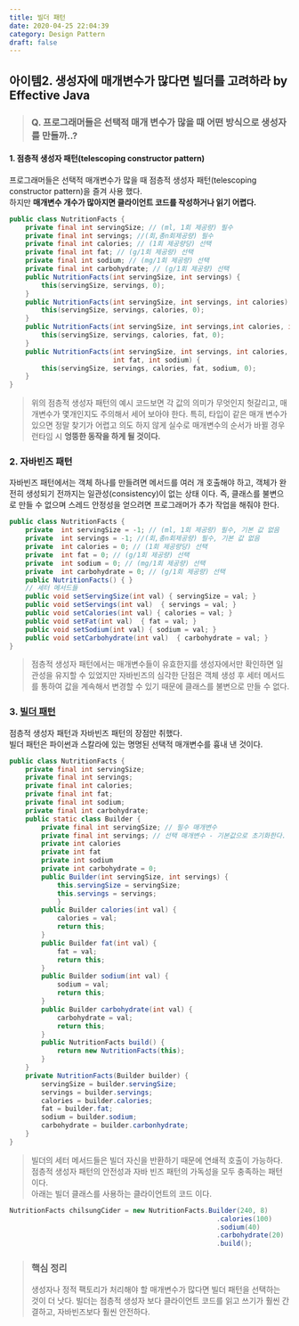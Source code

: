```yaml
---
title: 빌더 패턴
date: 2020-04-25 22:04:39
category: Design Pattern
draft: false
---
```


## 아이템2. 생성자에 매개변수가 많다면 빌더를 고려하라  by Effective Java
> ### Q. 프로그래머들은 선택적 매개 변수가 많을 때 어떤 방식으로 생성자를 만들까..?

#### 1. 점층적 생성자 패턴(telescoping constructor pattern)
 프로그래머들은 선택적 매개변수가 많을 때 점층적 생성자 패턴(telescoping constructor pattern)을 즐겨 사용 했다.  
 하지만 **매개변수 개수가 많아지면 클라이언트 코드를 작성하거나 읽기 어렵다.**  
```java
public class NutritionFacts {
    private final int servingSize; // (ml, 1회 제공량) 필수
    private final int servings; //(회,총n회제공량) 필수
    private final int calories; // (1회 제공량당) 선택 
    private final int fat; // (g/1회 제공량) 선택
    private final int sodium; // (mg/1회 제공량) 선택
    private final int carbohydrate; // (g/1회 제공량) 선택
    public NutritionFacts(int servingSize, int servings) {
        this(servingSize, servings, 0); 
    }
    public NutritionFacts(int servingSize, int servings, int calories) {
        this(servingSize, servings, calories, 0); 
    }
    public NutritionFacts(int servingSize, int servings,int calories, int fat) {
        this(servingSize, servings, calories, fat, 0); 
    }
    public NutritionFacts(int servingSize, int servings, int calories, 
                          int fat, int sodium) {
        this(servingSize, servings, calories, fat, sodium, 0); 
    }
}
```
> 위의 점층적 생성자 패턴의 예시 코드보면 각 값의 의미가 무엇인지 헛갈리고, 매개변수가 몇개인지도 주의해서 세어 보아야 한다. 특히, 타입이 같은 매개 변수가 있으면 정말 찾기가 어렵고 의도 하지 않게 실수로 매개변수의 순서가 바뀔 경우 런타임 시 **엉뚱한 동작을 하게 될 것이다.**


### 2. 자바빈즈 패턴
자바빈즈 패턴에서는 객체 하나를 만들려면 메서드를 여러 개 호출해야 하고, 객체가 완전히 생성되기 전까지는 일관성(consistency)이 없는 상태 이다.
즉, 클래스를 불변으로 만들 수 없으며 스레드 안정성을 얻으려면 프로그래머가 추가 작업을 해줘야 한다.
```java
public class NutritionFacts {
    private  int servingSize = -1; // (ml, 1회 제공량) 필수, 기본 값 없음
    private  int servings = -1; //(회,총n회제공량) 필수, 기본 값 없음
    private  int calories = 0; // (1회 제공량당) 선택 
    private  int fat = 0; // (g/1회 제공량) 선택
    private  int sodium = 0; // (mg/1회 제공량) 선택
    private  int carbohydrate = 0; // (g/1회 제공량) 선택
    public NutritionFacts() { }
    // 세터 메서드들
    public void setServingSize(int val) { servingSize = val; }
    public void setServings(int val)  { servings = val; }
    public void setCalories(int val) { calories = val; }
    public void setFat(int val)  { fat = val; }
    public void setSodium(int val) { sodium = val; }
    public void setCarbohydrate(int val)  { carbohydrate = val; }
}
```
> 점층적 생성자 패턴에서는 매개변수들이 유효한지를 생성자에서만 확인하면 일관성을 유지할 수 있었지만 자바빈즈의 심각한 단점은 객체 생성 후 세터 메서드를 통하여 값을 계속해서 변경할 수 있기 때문에 클래스를 불변으로 만들 수 없다.

### 3. <U>빌더 패턴</U>
점층적 생성자 패턴과 자바빈즈 패턴의 장점만 취했다.  
빌더 패턴은 파이썬과 스칼라에 있는 명명된 선택적 매개변수를 흉내 낸 것이다.  

```java
public class NutritionFacts { 
    private final int servingSize; 
    private final int servings; 
    private final int calories; 
    private final int fat;
    private final int sodium; 
    private final int carbohydrate;
    public static class Builder {
        private final int servingSize; // 필수 매개변수
        private final int servings; // 선택 매개변수 - 기본값으로 초기화한다.
        private int calories
        private int fat
        private int sodium
        private int carbohydrate = 0;
        public Builder(int servingSize, int servings) { 
            this.servingSize = servingSize;
            this.servings = servings; 
            }
        public Builder calories(int val) { 
            calories = val; 
            return this; 
        }
        public Builder fat(int val) { 
            fat = val; 
            return this; 
        }
        public Builder sodium(int val) { 
            sodium = val; 
            return this; 
        }
        public Builder carbohydrate(int val) { 
            carbohydrate = val; 
            return this; 
        }
        public NutritionFacts build() {
            return new NutritionFacts(this); 
        }
    }
    private NutritionFacts(Builder builder) {
        servingSize = builder.servingSize;
        servings = builder.servings;
        calories = builder.calories;
        fat = builder.fat;
        sodium = builder.sodium;
        carbohydrate = builder.carbonhydrate;
    }
}
```
> 빌더의 세터 메서드들은 빌더 자신을 반환하기 때문에 연쇄적 호출이 가능하다.  
> 점층적 생성자 패턴의 안전성과 자바 빈즈 패턴의 가독성을 모두 충족하는 패턴이다.  
> 아래는 빌더 클래스를 사용하는 클라이언트의 코드 이다.

```java
NutritionFacts chilsungCider = new NutritionFacts.Builder(240, 8)
                                                    .calories(100)
                                                    .sodium(40)
                                                    .carbohydrate(20)
                                                    .build();
```


> ### 핵심 정리
> 생성자나 정적 팩토리가 처리해야 할 매개변수가 많다면 빌더 패턴을 선택하는 것이 더 낫다.
> 빌더는 점층적 생성자 보다 클라이언트 코드를 읽고 쓰기가 훨씬 간결하고, 자바빈즈보다 훨씬 안전하다.



